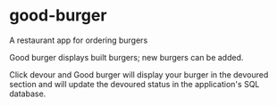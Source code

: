 # good-burger
A restaurant app for ordering burgers

Good burger displays built burgers; new burgers can be added.

Click devour and Good burger will display your burger in the devoured section and will update the devoured status in the application's SQL database. 

